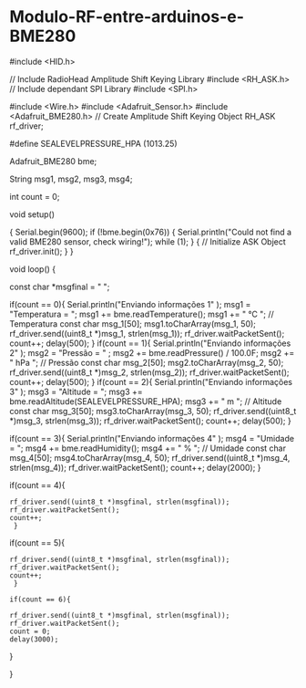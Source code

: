 # Modulo-RF-entre-arduinos-e-BME280
#include <HID.h>

// Include RadioHead Amplitude Shift Keying Library
#include <RH_ASK.h>
// Include dependant SPI Library 
#include <SPI.h> 

#include <Wire.h>
#include <Adafruit_Sensor.h>
#include <Adafruit_BME280.h>
// Create Amplitude Shift Keying Object
RH_ASK rf_driver;


#define SEALEVELPRESSURE_HPA (1013.25)

Adafruit_BME280 bme;

String msg1, msg2, msg3, msg4;

int count = 0;


void setup()
 
{
   Serial.begin(9600);
    if (!bme.begin(0x76)) {
      Serial.println("Could not find a valid BME280 sensor, check wiring!");
    while (1);
  }
  {
    // Initialize ASK Object
    rf_driver.init();
}
}
 
void loop()
{          

const char *msgfinal = "                               ";


  if(count == 0){
      Serial.println("Enviando informações 1" );
    msg1 = "Temperatura = ";
    msg1 += bme.readTemperature();
    msg1 += " °C ";
    // Temperatura
    const char msg_1[50];
    msg1.toCharArray(msg_1, 50);
    rf_driver.send((uint8_t *)msg_1, strlen(msg_1)); 
    rf_driver.waitPacketSent();
    count++;
    delay(500);
    }
     if(count == 1){
      Serial.println("Enviando informações 2" );
    msg2 = "Pressão = " ;
    msg2 += bme.readPressure() / 100.0F;
    msg2 += " hPa ";
       // Pressão
    const char msg_2[50];
    msg2.toCharArray(msg_2, 50);
    rf_driver.send((uint8_t *)msg_2, strlen(msg_2));
    rf_driver.waitPacketSent();
    count++;
    delay(500);
    }
      if(count == 2){
        Serial.println("Enviando informações 3" );
    msg3 = "Altitude = ";
    msg3 += bme.readAltitude(SEALEVELPRESSURE_HPA);
    msg3 += " m ";
     // Altitude
    const char msg_3[50];
    msg3.toCharArray(msg_3, 50);
    rf_driver.send((uint8_t *)msg_3, strlen(msg_3));
    rf_driver.waitPacketSent();
    count++;
    delay(500);
    }
  
    
   if(count == 3){ 
    Serial.println("Enviando informações 4" );
    msg4 = "Umidade = ";
    msg4 += bme.readHumidity();
    msg4 += " % ";
    // Umidade
    const char msg_4[50];
    msg4.toCharArray(msg_4, 50);
    rf_driver.send((uint8_t *)msg_4, strlen(msg_4));
    rf_driver.waitPacketSent();
    count++;
    delay(2000); 
    }

   if(count == 4){ 
    
    rf_driver.send((uint8_t *)msgfinal, strlen(msgfinal));
    rf_driver.waitPacketSent();
    count++;
     }
   if(count == 5){ 
    
    rf_driver.send((uint8_t *)msgfinal, strlen(msgfinal));
    rf_driver.waitPacketSent();
    count++;
     }

    if(count == 6){ 
   
    rf_driver.send((uint8_t *)msgfinal, strlen(msgfinal));
    rf_driver.waitPacketSent();
    count = 0;
    delay(3000); 
 }
   
}

